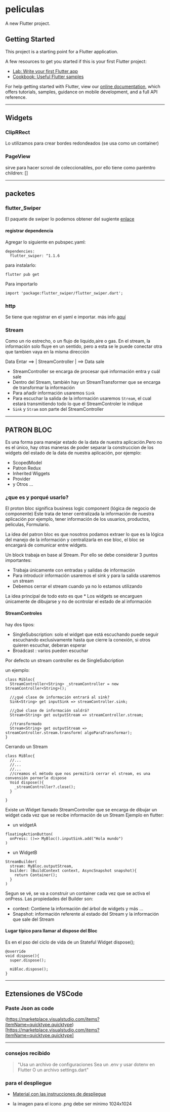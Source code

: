 # peliculas

A new Flutter project.

## Getting Started

This project is a starting point for a Flutter application.

A few resources to get you started if this is your first Flutter project:

- [Lab: Write your first Flutter app](https://flutter.dev/docs/get-started/codelab)
- [Cookbook: Useful Flutter samples](https://flutter.dev/docs/cookbook)

For help getting started with Flutter, view our
[online documentation](https://flutter.dev/docs), which offers tutorials,
samples, guidance on mobile development, and a full API reference.

---

## Widgets

### ClipRRect

Lo utilizamos para crear bordes redondeados (se usa como un container)

### PageView

sirve para hacer scrool de coleccionables, por ello tiene como parémtro children: <Widget>[]

---

## packetes

### flutter_Swiper

El paquete de swiper lo podemos obtener del sugiente [enlace](https://pub.dev/packages/flutter_swiper)

#### registrar dependencia

Agregar lo siguiente en pubspec.yaml:

```
dependencies:
  flutter_swiper: ^1.1.6
```

para instalarlo:

```
flutter pub get
```

Para importarlo

```
import 'package:flutter_swiper/flutter_swiper.dart';
```

### http

Se tiene que registrar en el yaml e importar. más info [aquí](https://pub.dev/packages/http#-installing-tab-)

### Stream

Como un rio estrecho, o un flujo de liquido,aire o gas. En el stream, la información solo fluye en un sentido, pero a esta se le puede conectar otra que tambien vaya en la misma dirección

Data Entar ==> | StreamController | ==> Data sale

- StreamController se encarga de procesar qué información entra y cuál sale
- Dentro del Stream, también hay un StreamTransformer que se encarga de transformar la información
- Para añadir información usaremos `Sink`
- Para escuchar la salida de la información usaremos `Stream`, el cual estará transmitiendo todo lo que el StreamControler le indique
- `Sink` y `Stram` son parte del StreamController

---

## PATRON BLOC

Es una forma para manejar estado de la data de nuestra aplicación.Pero no es el único, hay otras maneras de poder separar la construccion de los widgets del estado de la data de nuestra aplicación, por ejemplo:

- ScopedModel
- Patron Redux
- Inherited Wiggets
- Provider
- y Otros ...

### ¿que es y porqué usarlo?

El proton bloc significa business logic component (lógica de negocio de componente) Este trata de tener centralizada la información de nuestra aplicación
por ejemplo, tener información de los usuarios, productos, peliculas, Formulario.

La idea del patron bloc es que nosotros podamos extraer lo que es la lógica del manejo de la información y centralizarla en ese bloc, el bloc se encargará de
comunicar entre widgets.

Un block trabaja en base al Stream. Por ello se debe considerar 3 puntos importantes:

- Trabaja únicamente con entradas y salidas de información
- Para introducir información usaremos el sink y para la salida usaremos un stream
- Debemos cerrar el stream cuando ya no lo estamos utilizando

La idea principal de todo esto es que \* Los widgets se encarguen únicamente de dibujarse y no de ocntrolar el estado de al información

#### StreamControles

hay dos tipos:

- SingleSubscription: solo el widget que está escuchando puede seguir escuchando exclusivamente hasta que cierre la conexión, si otros quieren escuchar, deberan esperar
- Broadcast : varios pueden escuchar

Por defecto un stream controller es de SingleSubcription

un ejemplo:

```
class Mibloc{
  StreamController<String> _streamController = new StreamController<String>();

  //¿qué clase de información entrará al sink?
  Sink<String> get inputSink => streamController.sink;

  //¿Qué clase de información saldrá?
  Stream<String> get outputStream => streamController.stream;

  //transformado
  Stream<String> get outputStream => streamController.stream.transform( algoParaTransformar);
}
```

Cerrando un Stream

```
class MiBloc{
  //...
  //...
  //...
  //creamos el método que nos permitirá cerrar el stream, es una convensión pornerle dispose
  Void dispose(){
    _streamController?.close();
  }

}
```

Existe un Widget llamado StreamController que se encarga de dibujar un widget cada vez que se recibe información de un Stream
Ejemplo en flutter:

- un widgetA

```
floatingActionButton(
  onPress: ()=> MyBloc().inputSink.add("Hola mundo")
)
```

- un WidgetB

```
StreamBuilder(
  stream: MyBloc.outputStream,
  builder: (BuildContext context, AsyncSnapshot snapshot){
    return Container();
  }
)
```

Segun se vé, se va a construir un container cada vez que se activa el onPress. Las propiedades del Builder son:

- context: Contiene la información del árbol de widgets y más ...
- Snapshot: información referente al estado del Stream y la información que sale del Stream

#### Lugar típico para llamar al dispose del Bloc

Es en el pso del ciclo de vida de un Stateful Widget dispose();

```
@override
void dispose(){
  super.dispose();

  miBloc.dispose();
}
```

---

## Eztensiones de VSCode

### Paste Json as code

(https://marketplace.visualstudio.com/items?itemName=quicktype.quicktype)[https://marketplace.visualstudio.com/items?itemName=quicktype.quicktype]

---

### consejos recibido

> "Usa un archivo de configuraciones
> Sea un .env y usar dotenv en Flutter
> O un archivo settings.dart"

### para el despliegue

- [Material con las instrucciones de despliegue](https://att-b.udemycdn.com/2019-05-11_14-50-02-b42dba81d4188a73da873345e7e695a3/original.zip?secure=5ZseaFO0vCkSjFadsHnUaQ%3D%3D%2C1616199027&filename=Material+de+despliegues.zip)

- la imagen para el icono .png debe ser minimo 1024x1024
